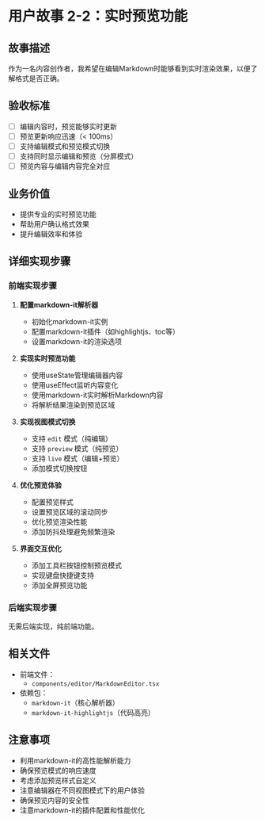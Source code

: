 # 用户故事 2-2：实时预览功能

## 故事描述

作为一名内容创作者，我希望在编辑Markdown时能够看到实时渲染效果，以便了解格式是否正确。

## 验收标准

- [ ] 编辑内容时，预览能够实时更新
- [ ] 预览更新响应迅速（< 100ms）
- [ ] 支持编辑模式和预览模式切换
- [ ] 支持同时显示编辑和预览（分屏模式）
- [ ] 预览内容与编辑内容完全对应

## 业务价值

- 提供专业的实时预览功能
- 帮助用户确认格式效果
- 提升编辑效率和体验

## 详细实现步骤

### 前端实现步骤

1. **配置markdown-it解析器**
   - 初始化markdown-it实例
   - 配置markdown-it插件（如highlightjs、toc等）
   - 设置markdown-it的渲染选项

2. **实现实时预览功能**
   - 使用useState管理编辑器内容
   - 使用useEffect监听内容变化
   - 使用markdown-it实时解析Markdown内容
   - 将解析结果渲染到预览区域

3. **实现视图模式切换**
   - 支持 `edit` 模式（纯编辑）
   - 支持 `preview` 模式（纯预览）
   - 支持 `live` 模式（编辑+预览）
   - 添加模式切换按钮

4. **优化预览体验**
   - 配置预览样式
   - 设置预览区域的滚动同步
   - 优化预览渲染性能
   - 添加防抖处理避免频繁渲染

5. **界面交互优化**
   - 添加工具栏按钮控制预览模式
   - 实现键盘快捷键支持
   - 添加全屏预览功能

### 后端实现步骤

无需后端实现，纯前端功能。


## 相关文件

- 前端文件：
  - `components/editor/MarkdownEditor.tsx`
- 依赖包：
  - `markdown-it`（核心解析器）
  - `markdown-it-highlightjs`（代码高亮）

## 注意事项

- 利用markdown-it的高性能解析能力
- 确保预览模式的响应速度
- 考虑添加预览样式自定义
- 注意编辑器在不同视图模式下的用户体验
- 确保预览内容的安全性
- 注意markdown-it的插件配置和性能优化
